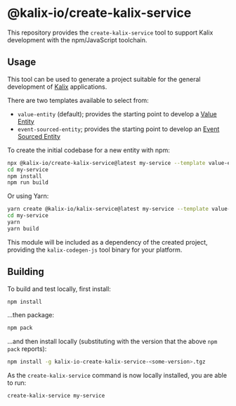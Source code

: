 # @kalix-io/create-kalix-service

This repository provides the `create-kalix-service` tool to support Kalix development with the npm/JavaScript toolchain.

## Usage

This tool can be used to generate a project suitable for the general development of
[Kalix](https://kalix.io) applications.

There are two templates available to select from:

- `value-entity` (default); provides the starting point to develop a [Value Entity](https://docs.kalix.io/javascript/value-entity.html)
- `event-sourced-entity`; provides the starting point to develop an [Event Sourced Entity](https://docs.kalix.io/javascript/eventsourced.html)

To create the initial codebase for a new entity with npm:

```sh
npx @kalix-io/create-kalix-service@latest my-service --template value-entity
cd my-service
npm install
npm run build
```

Or using Yarn:

```sh
yarn create @kalix-io/kalix-service@latest my-service --template value-entity
cd my-service
yarn
yarn build
```

This module will be included as a dependency of the created project, providing the `kalix-codegen-js` tool binary for your platform.

## Building

To build and test locally, first install:

```sh
npm install
```

...then package:

```sh
npm pack
```

...and then install locally (substituting <some-version> with the version that the above `npm pack` reports):

```sh
npm install -g kalix-io-create-kalix-service-<some-version>.tgz
```

As the `create-kalix-service` command is now locally installed, you are able to run:

```sh
create-kalix-service my-service
```
